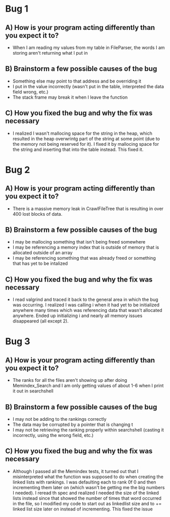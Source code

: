 # Bug 1

## A) How is your program acting differently than you expect it to?
- When I am reading my values from my table in FileParser, the words I am storing
aren't returning what I put in

## B) Brainstorm a few possible causes of the bug
- Something else may point to that address and be overriding it
- I put in the value incorrectly (wasn't put in the table, interpreted the data field wrong, etc.)
- The stack frame may break it when I leave the function

## C) How you fixed the bug and why the fix was necessary
- I realized I wasn't mallocing space for the string in the heap, which resulted in the heap
overwrintg part of the string at some point (due to the memory not being reserved for it).
I fixed it by mallocing space for the string and inserting that into the table instead. This
fixed it.


# Bug 2

## A) How is your program acting differently than you expect it to?
- There is a massive memory leak in CrawlFileTree that is resulting
in over 400 lost blocks of data. 

## B) Brainstorm a few possible causes of the bug
- I may be mallocing something that isn't being freed somewhere
- I may be referencing a memory index that is outside of memory that is allocated outside of an array
- I may be referencing something that was already freed or something that has yet
to be intalized

## C) How you fixed the bug and why the fix was necessary
- I read valgrind and traced it back to the general area in which the bug was occurring. I realized I was calling i
when it had yet to be initialized anywhere many times which was referencing data that wasn't allocated anywhere. Ended
up initializing i and nearly all memory issues disappeared (all except 2).


# Bug 3

## A) How is your program acting differently than you expect it to?
- The ranks for all the files aren't showing up after doing Memindex_Search and
I am only getting values of about 1-6 when I print it out in searchshell

## B) Brainstorm a few possible causes of the bug
- I may not be adding to the rankings correctly
- The data may be corrupted by a pointer that is changing t
- I may not be retrieving the ranking properly within searchshell (casting it incorrectly, using the wrong field, etc.)

## C) How you fixed the bug and why the fix was necessary
- Although I passed all the Memindex tests, it turned out that I misinterpreted what the function was supposed to do
when creating the linked lists with rankings. I was defaulting each to rank 0f 0 and then incrementing them later on
(which wasn't be getting me the big numbers I needed). I reread th spec and realized I needed the size of the linked
lists instead since that showed the number of times that word occurred in the file, so I modified my code to start
out as linkedlist size and to += linked list size later on instead of incrementing. This fixed the issue
